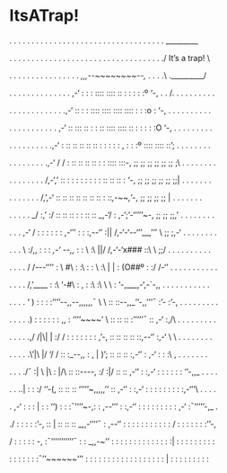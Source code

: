 # ItsATrap!
. . . . . . . . . . . . . . . . . . . . . . . . . . . . . . . . . . . _________

. . . . . . . . . . . . . . . . . . . . . . . . . . . . . . . . . . .\/ It’s a trap! \

. . . . . . . . . . . . . . . . _,,,--~~~~~~~~--,_ . . . .\ ._________/

. . . . . . . . . . . . . . ,-‘ : : : :::: :::: :: : : : : :º ‘-, . . \/. . . . . . . . . .

. . . . . . . . . . . . .,-‘ :: : : :::: :::: :::: :::: : : :o : ‘-, . . . . . . . . . .

. . . . . . . . . . . ,-‘ :: ::: :: : : :: :::: :::: :: : : : : :O ‘-, . . . . . . . . .

. . . . . . . . . .,-‘ : :: :: :: :: :: : : : : : , : : :º :::: :::: ::’; . . . . . . . .

. . . . . . . . .,-‘ / / : :: :: :: :: : : :::: :::-, ;; ;; ;; ;; ;; ;; ;\ . . . . . . . .

. . . . . . . . /,-‘,’ :: : : : : : : : : :: :: :: : ‘-, ;; ;; ;; ;; ;; ;;| . . . . . . .

. . . . . . . /,’,-‘ :: :: :: :: :: :: :: : ::_,-~~,_’-, ;; ;; ;; ;; | . . . . . . .

. . . . . _/ :,’ :/ :: :: :: : : :: :: _,-‘/ : ,-‘;’-‘’’’’~-, ;; ;; ;;,’ . . . . . . . .

. . . ,-‘ / : : : : : : ,-‘’’ : : :,--‘’ :|| /,-‘-‘--‘’’__,’’’ \ ;; ;,-‘ . . . . . . . .

. . . \ :/,, : : : _,-‘ --,,_ : : \ :\ ||/ /,-‘-‘x### ::\ \ ;;/ . . . . . . . . . .

. . . . \/ /---‘’’’ : \ #\ : :\ : : \ :\ \| | : (O##º : :/ /-‘’ . . . . . . . . . . .

. . . . /,’____ : :\ ‘-#\ : \, : :\ :\ \ \ : ‘-,___,-‘,-`-,, . . . . . . . . . . .

. . . . ‘ ) : : : :’’’’--,,--,,,,,,¯ \ \ :: ::--,,_’’-,,’’’¯ :’- :’-, . . . . . . . . .

. . . . .) : : : : : : ,, : ‘’’’~~~~’ \ :: :: :: :’’’’’¯ :: ,-‘ :,/\ . . . . . . . . .

. . . . .\,/ /|\\| | :/ / : : : : : : : ,’-, :: :: :: :: ::,--‘’ :,-‘ \ \ . . . . . . . .

. . . . .\\’|\\ \|/ ‘/ / :: :_--,, : , | )’; :: :: :: :,-‘’ : ,-‘ : : :\ \, . . . . . . .

. . . ./¯ :| \ |\ : |/\ :: ::----, :\/ :|/ :: :: ,-‘’ : :,-‘ : : : : : : ‘’-,,_ . . . .

. . ..| : : :/ ‘’-(, :: :: :: ‘’’’’~,,,,,’’ :: ,-‘’ : :,-‘ : : : : : : : : :,-‘’’\\ . . . .

. ,-‘ : : : | : : ‘’) : : :¯’’’’~-,: : ,--‘’’ : :,-‘’ : : : : : : : : : ,-‘ :¯’’’’’-,_ .

./ : : : : :’-, :: | :: :: :: _,,-‘’’’¯ : ,--‘’ : : : : : : : : : : : / : : : : : : :’’-,

/ : : : : : -, :¯’’’’’’’’’’’¯ : : _,,-~’’ : : : : : : : : : : : : : :| : : : : : : : : :

: : : : : : :¯’’~~~~~~’’’ : : : : : : : : : : : : : : : : : : | : : : : : : : : :
